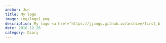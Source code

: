 ```yaml
---
anchor: Jun
title: My logo 
image: img/logo1.png
description: My logo <a href="https://jjango.github.io/archive/first_blog">First blog에 대해서</a>
date: 2018.12.26 
category: Diary
---
```




